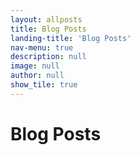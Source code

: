 ```yaml
---
layout: allposts
title: Blog Posts
landing-title: 'Blog Posts'
nav-menu: true
description: null
image: null
author: null
show_tile: true
---
```


<h1>Blog Posts</h1>
